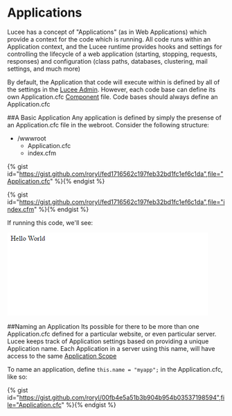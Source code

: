 # Applications
Lucee has a concept of "Applications" (as in Web Applications) which provide a context for the code which is running. All code runs within an Application context, and the Lucee runtime provides hooks and settings for controlling the lifecycle of a web application (starting, stopping, requests, responses) and configuration (class paths, databases, clustering, mail settings, and much more)

By default, the Application that code will execute within is defined by all of the settings in the [Lucee Admin](https://rorylaitila.gitbooks.io/lucee/content/lucee_admin.html). However, each code base can define its own Application.cfc [Component](https://rorylaitila.gitbooks.io/lucee/content/classes.html) file. Code bases should always define an Application.cfc

##A Basic Application
Any application is defined by simply the presense of an Application.cfc file in the webroot. Consider the following structure:

* /wwwroot
  * Application.cfc
  * index.cfm


{% gist id="https://gist.github.com/roryl/fed1716562c197feb32bd1fc1ef6c1da",file="Application.cfc" %}{% endgist %}

{% gist id="https://gist.github.com/roryl/fed1716562c197feb32bd1fc1ef6c1da",file="index.cfm" %}{% endgist %}

If running this code, we'll see:

![](basic_application.png)

##Naming an Application
Its possible for there to be more than one Application.cfc defined for a particular website, or even particular server. Lucee keeps track of Application settings based on providing a unique Application name. Each Application in a server using this name, will have access to the same [Application Scope](https://rorylaitila.gitbooks.io/lucee/content/lifecycle_scopes.html#application)

To name an application, define `this.name = "myapp";` in the Application.cfc, like so:

{% gist id="https://gist.github.com/roryl/00fb4e5a51b3b904b954b03537198594",file="Application.cfc" %}{% endgist %}

